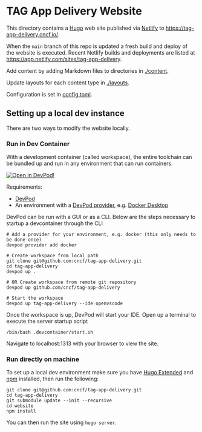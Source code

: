 # TAG App Delivery Website

This directory contains a [Hugo](https://gohugo.io) web site published via [Netlify](https://www.netlify.com/) to <https://tag-app-delivery.cncf.io/>.

When the `main` branch of this repo is updated a fresh build and deploy of the website is executed. Recent Netlify builds and deployments are listed at <https://app.netlify.com/sites/tag-app-delivery>.

Add content by adding Markdown files to directories in [./content](./content).

Update layouts for each content type in [./layouts](./layouts/).

Configuration is set in [config.toml](./config.toml).

## Setting up a local dev instance

There are two ways to modify the website locally.

### Run in Dev Container
With a development container (called workspace), the entire toolchain can be bundled up and run in any environment that can run containers.

[![Open in DevPod!](https://devpod.sh/assets/open-in-devpod.svg)](https://devpod.sh/open)

Requirements:
- [DevPod](https://devpod.sh/docs/getting-started/install)
- An environment with a [DevPod provider](https://devpod.sh/docs/managing-providers/what-are-providers), e.g. [Docker Desktop](https://www.docker.com/products/docker-desktop/)

DevPod can be run with a GUI or as a CLI. Below are the steps necessary to startup a devcontainer through the CLI
```
# Add a provider for your environment, e.g. docker (this only needs to be done once)
devpod provider add docker

# Create workspace from local path
git clone git@github.com:cncf/tag-app-delivery.git
cd tag-app-delivery
devpod up .

# OR Create workspace from remote git repository
devpod up github.com/cncf/tag-app-delivery

# Start the workspace
devpod up tag-app-delivery --ide openvscode
```

Once the workspace is up, DevPod will start your IDE. Open up a terminal to execute the server startup script

```
/bin/bash .devcontainer/start.sh
```
Navigate to localhost:1313 with your browser to view the site.

### Run directly on machine

To set up a local dev environment make sure you have [Hugo Extended](https://gohugo.io/installation/linux/#editions) and [npm](https://www.npmjs.com/) installed, then run the following:

```
git clone git@github.com:cncf/tag-app-delivery.git
cd tag-app-delivery
git submodule update --init --recursive
cd website
npm install
```

You can then run the site using `hugo server`.

